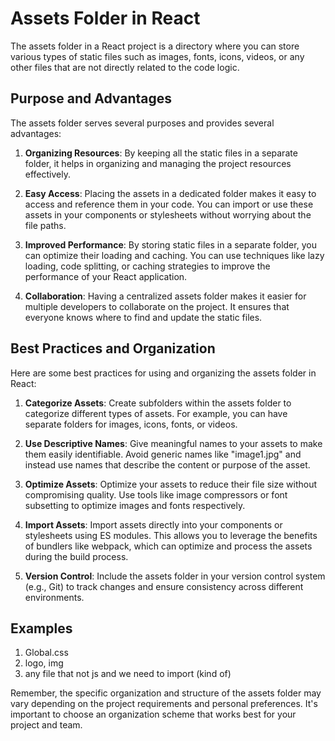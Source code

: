 # Assets Folder in React

The assets folder in a React project is a directory where you can store various types of static files such as images, fonts, icons, videos, or any other files that are not directly related to the code logic.

## Purpose and Advantages

The assets folder serves several purposes and provides several advantages:

1. **Organizing Resources**: By keeping all the static files in a separate folder, it helps in organizing and managing the project resources effectively.

2. **Easy Access**: Placing the assets in a dedicated folder makes it easy to access and reference them in your code. You can import or use these assets in your components or stylesheets without worrying about the file paths.

3. **Improved Performance**: By storing static files in a separate folder, you can optimize their loading and caching. You can use techniques like lazy loading, code splitting, or caching strategies to improve the performance of your React application.

4. **Collaboration**: Having a centralized assets folder makes it easier for multiple developers to collaborate on the project. It ensures that everyone knows where to find and update the static files.

## Best Practices and Organization

Here are some best practices for using and organizing the assets folder in React:

1. **Categorize Assets**: Create subfolders within the assets folder to categorize different types of assets. For example, you can have separate folders for images, icons, fonts, or videos.

2. **Use Descriptive Names**: Give meaningful names to your assets to make them easily identifiable. Avoid generic names like "image1.jpg" and instead use names that describe the content or purpose of the asset.

3. **Optimize Assets**: Optimize your assets to reduce their file size without compromising quality. Use tools like image compressors or font subsetting to optimize images and fonts respectively.

4. **Import Assets**: Import assets directly into your components or stylesheets using ES modules. This allows you to leverage the benefits of bundlers like webpack, which can optimize and process the assets during the build process.

5. **Version Control**: Include the assets folder in your version control system (e.g., Git) to track changes and ensure consistency across different environments.

## Examples

1. Global.css
2. logo, img
3. any file that not js and we need to import (kind of)

Remember, the specific organization and structure of the assets folder may vary depending on the project requirements and personal preferences. It's important to choose an organization scheme that works best for your project and team.
